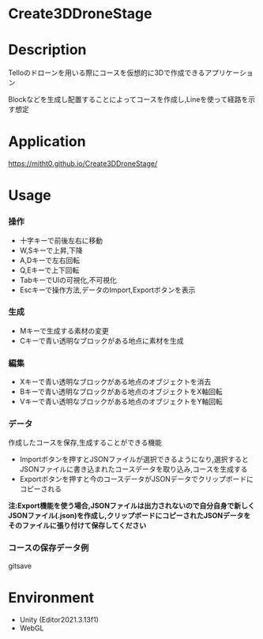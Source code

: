 # Create3DDroneStage

# Description
Telloのドローンを用いる際にコースを仮想的に3Dで作成できるアプリケーション

Blockなどを生成し配置することによってコースを作成し,Lineを使って経路を示す想定


# Application
https://mitht0.github.io/Create3DDroneStage/


# Usage
### 操作
- 十字キーで前後左右に移動
- W,Sキーで上昇,下降
- A,Dキーで左右回転
- Q,Eキーで上下回転
- TabキーでUIの可視化,不可視化
- Escキーで操作方法,データのImport,Exportボタンを表示
### 生成
- Mキーで生成する素材の変更
- Cキーで青い透明なブロックがある地点に素材を生成
### 編集
- Xキーで青い透明なブロックがある地点のオブジェクトを消去
- Bキーで青い透明なブロックがある地点のオブジェクトをX軸回転
- Vキーで青い透明なブロックがある地点のオブジェクトをY軸回転
### データ
作成したコースを保存,生成することができる機能
- Importボタンを押すとJSONファイルが選択できるようになり,選択するとJSONファイルに書き込まれたコースデータを取り込み,コースを生成する
- Exportボタンを押すと今のコースデータがJSONデータでクリップボードにコピーされる

**注:Export機能を使う場合,JSONファイルは出力されないので自分自身で新しくJSONファイル(.json)を作成し,クリップボードにコピーされたJSONデータをそのファイルに張り付けて保存してください**

### コースの保存データ例
gitsave


# Environment
- Unity (Editor2021.3.13f1)
- WebGL
